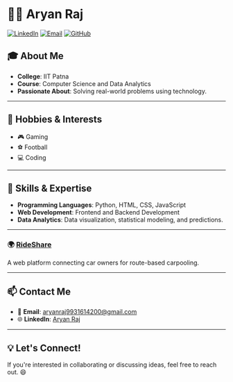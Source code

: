 # 👨‍💻 Aryan Raj

[![LinkedIn](https://img.shields.io/badge/LinkedIn-Profile-blue)](https://www.linkedin.com/in/aryanraj7/)
[![Email](https://img.shields.io/badge/Email-aryanraj9931614200%40gmail.com-red)](mailto:aryanraj9931614200@gmail.com)
[![GitHub](https://img.shields.io/badge/GitHub-AryanRaj7-black)](https://github.com/aryanraj7)

## 🎓 About Me
- **College**: IIT Patna  
- **Course**: Computer Science and Data Analytics  
- **Passionate About**: Solving real-world problems using technology.

---

## 🌟 Hobbies & Interests
- 🎮 Gaming
- ⚽ Football
- 💻 Coding

---

## 🚀 Skills & Expertise
- **Programming Languages**: Python, HTML, CSS, JavaScript  
- **Web Development**: Frontend and Backend Development  
- **Data Analytics**: Data visualization, statistical modeling, and predictions.

---

### 🌍 [RideShare](https://github.com/AryanRaj7/RideShare)
A web platform connecting car owners for route-based carpooling.

---

## 📫 Contact Me
- 📧 **Email**: aryanraj9931614200@gmail.com  
- 🌐 **LinkedIn**: [Aryan Raj](https://www.linkedin.com/in/aryanraj7/)

---

## 💡 Let's Connect!
If you're interested in collaborating or discussing ideas, feel free to reach out. 😄
